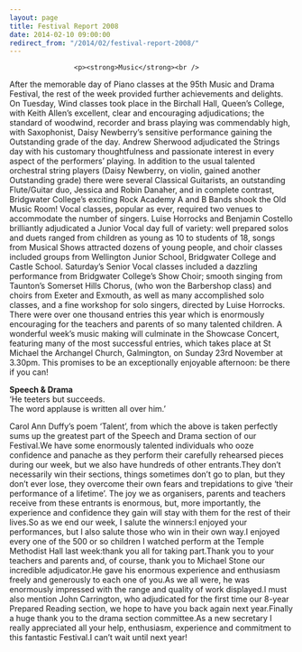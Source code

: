 ```yaml
---
layout: page
title: Festival Report 2008
date: 2014-02-10 09:00:00
redirect_from: "/2014/02/festival-report-2008/"
---
```

<section>

                    
                    <p><strong>Music</strong><br />
After the memorable day of Piano classes at the 95th Music and Drama Festival, the rest of the week provided further achievements and delights. On Tuesday, Wind classes took place in the Birchall Hall, Queen’s College, with Keith Allen’s excellent, clear and encouraging adjudications; the standard of woodwind, recorder and brass playing was commendably high, with Saxophonist, Daisy Newberry’s sensitive performance gaining the Outstanding grade of the day. Andrew Sherwood adjudicated the Strings day with his customary thoughtfulness and passionate interest in every aspect of the performers’ playing. In addition to the usual talented orchestral string players (Daisy Newberry, on violin, gained another Outstanding grade) there were several Classical Guitarists, an outstanding Flute/Guitar duo, Jessica and Robin Danaher, and in complete contrast, Bridgwater College’s exciting Rock Academy A and B Bands shook the Old Music Room! Vocal classes, popular as ever, required two venues to accommodate the number of singers. Luise Horrocks and Benjamin Costello brilliantly adjudicated a Junior Vocal day full of variety: well prepared solos and duets ranged from children as young as 10 to students of 18, songs from Musical Shows attracted dozens of young people, and choir classes included groups from Wellington Junior School, Bridgwater College and Castle School. Saturday’s Senior Vocal classes included a dazzling performance from Bridgwater College’s Show Choir; smooth singing from Taunton’s Somerset Hills Chorus, (who won the Barbershop class) and choirs from Exeter and Exmouth, as well as many accomplished solo classes, and a fine workshop for solo singers, directed by Luise Horrocks. There were over one thousand entries this year which is enormously encouraging for the teachers and parents of so many talented children. A wonderful week’s music making will culminate in the Showcase Concert, featuring many of the most successful entries, which takes place at St Michael the Archangel Church, Galmington, on Sunday 23rd November at 3.30pm. This promises to be an exceptionally enjoyable afternoon: be there if you can! </p>
<p><strong>Speech &#038; Drama</strong><br />
‘He teeters but succeeds.<br />
The word applause is written all over him.’ </p>
<p>Carol Ann Duffy’s poem ‘Talent’, from which the above is taken perfectly sums up the greatest part of the Speech and Drama section of our Festival.We have some enormously talented individuals who ooze confidence and panache as they perform their carefully rehearsed pieces during our week, but we also have hundreds of other entrants.They don’t necessarily win their sections, things sometimes don’t go to plan, but they don’t ever lose, they overcome their own fears and trepidations to give ‘their performance of a lifetime’. The joy we as organisers, parents and teachers receive from these entrants is enormous, but, more importantly, the experience and confidence they gain will stay with them for the rest of their lives.So as we end our week, I salute the winners:I enjoyed your performances, but I also salute those who win in their own way.I enjoyed every one of the 500 or so children I watched perform at the Temple Methodist Hall last week:thank you all for taking part.Thank you to your teachers and parents and, of course, thank you to Michael Stone our incredible adjudicator.He gave his enormous experience and enthusiasm freely and generously to each one of you.As we all were, he was enormously impressed with the range and quality of work displayed.I must also mention John Carrington, who adjudicated for the first time our 8-year Prepared Reading section, we hope to have you back again next year.Finally a huge thank you to the drama section committee.As a new secretary I really appreciated all your help, enthusiasm, experience and commitment to this fantastic Festival.I can’t wait until next year! </p>

                
</section>
